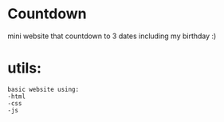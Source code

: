 # Countdown
 mini website that countdown to 3 dates including my birthday :)
# utils:
    basic website using:
    -html
    -css
    -js
